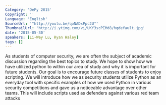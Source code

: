 ```yaml
---
Category: 'DePy 2015'
Copyright: ''
Language: 'English'
SourceUrl: '"http://youtu.be/qoNADxPpc2U"'
ThumbnailUrl: 'http://i.ytimg.com/vi/UKY3scPIMd8/hqdefault.jpg'
date: '2015-05-30'
speakers: [Li-Wey Lu, Ryan Haley]
tags: []
---
```

As students of computer security, we are often the subject of academic discussion regarding the best topics to study. We hope to show how we have utilized python to within our area of study and why it is important for future students. Our goal is to encourage future classes of students to enjoy scripting. We will introduce how we as security students utilize Python as an everyday tool with specific examples of how we used Python in various security competitions and gave us a noticeable advantage over other teams.  This will include scripts used as defenders against various red team attacks